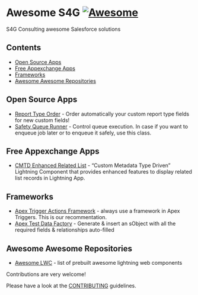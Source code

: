 # Awesome S4G [![Awesome](https://awesome.re/badge.svg)](https://awesome.re)

S4G Consulting awesome Salesforce solutions

## Contents

- [Open Source Apps](#open-source-apps)
- [Free Appexchange Apps](#free-appexchange-apps)
- [Frameworks](#frameworks)
- [Awesome Awesome Repositories](#awesome-awesome-repositories)

## Open Source Apps
- [Report Type Order](https://github.com/jesuRule/reportTypeSorter#readme) - Order automatically your custom report type fields for new custom fields!
- [Safety Queue Runner](https://github.com/leshchukandrej/SafetyQueueRunner) - Control queue execution. In case if you want to enqueue job later or to enqueue it safely, use this class.
	
## Free Appexchange Apps
- [CMTD Enhanced Related List](https://appexchange.salesforce.com/appxListingDetail?listingId=a0N3A00000FYDY4UAP) - “Custom Metadata Type Driven” Lightning Component that provides enhanced features to display related list records in Lightning App.
## Frameworks
- [Apex Trigger Actions Framework](https://github.com/mitchspano/apex-trigger-actions-framework) - always use a framework in Apex Triggers. This is our recommentation.
- [Apex Test Data Factory](https://github.com/benahm/TestDataFactory) - Generate & insert an sObject with all the required fields & relationships auto-filled


## Awesome Awesome Repositories
- [Awesome LWC](https://github.com/Confirm4Crit/awesome-lwc) - list of prebuilt awesome lightning web components 

Contributions are very welcome!

Please have a look at the [CONTRIBUTING](https://github.com/S4GConsulting/awesome-s4g.git/main/contributing.md) guidelines.